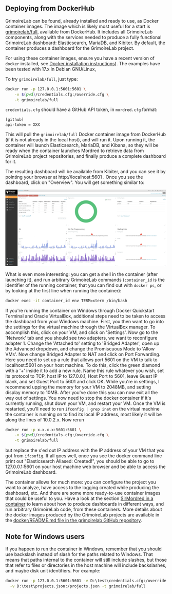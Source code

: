 ## Deploying from DockerHub

GrimoireLab can be found, already installed and ready to use, as Docker container images. The image which is likely most useful for a start is [grimoirelab/full](https://hub.docker.com/r/grimoirelab/full), available from DockerHub. It includes all GrimoireLab components, along with the services needed to produce a fully functional GrimoireLab dashboard: Elasticsearch, MariaDB, and Kibiter. By default, the container produces a dashboard for the GrimoireLab project.

For using these container images, ensure you have a recent version of `docker` installed, see [Docker installation instructions](https://docs.docker.com/engine/installation/)). The examples have been tested with 17.x in Debian GNU/Linux,

To try `grimoirelab/full`, just type:

```bash
docker run -p 127.0.0.1:5601:5601 \
    -v $(pwd)/credentials.cfg:/override.cfg \
    -t grimoirelab/full
```

`credentials.cfg` should have a GitHub API token, in  `mordred.cfg` format:

```
[github]
api-token = XXX
```

This will pull the `grimoirelab/full` Docker container image from DockerHub (if it is not already in the local host), and will run it. Upon running it, the container will launch Elasticsearch, MariaDB, and Kibana, so they will be ready when the container launches Mordred to retrieve data from GrimoireLab project repositories, and finally produce a complete dashboard for it.

The resulting dashboard will be available from Kibiter, and you can see it by pointing your browser at http://localhost:5601 . Once you see the dashboard, click on "Overview". You will get something similar to:

![](figs/dashboard-grimoirelab.png)

What is even more interesting: you can get a shell in the container (after launching it), and run arbitrary GrimoireLab commands (`container_id` is the identifier of the running container, that you can find out with `docker ps`, or by looking at the first line when running the container):

```bash
docker exec -it container_id env TERM=xterm /bin/bash
```

If you're running the container on Windows through Docker Quickstart Terminal and Oracle VirtualBox, additional steps need to be taken to access the dashboard from your Windows machine. First, you then want to go into the settings for the virtual machine through the VirtualBox manager. To accomplish this, click on your VM, and click on 'Settings'. Now go to the 'Network' tab and you should see two adapters, we want to reconfigure adapter 1. Change the 'Attached to' setting to 'Bridged Adapter', open up the Advanced dropdown, and change the Promiscuous Mode to 'Allow VMs'. Now change Bridged Adapter to NAT and click on Port Forwarding. Here you need to set up a rule that allows port 5601 on the VM to talk to localhost:5601 on your host machine. To do this, click the green diamond with a '+' inside it to add a new rule. Name this rule whatever you wish, set its protocol to TCP, host IP to 127.0.0.1, Host Port to 5601, leave Guest IP blank, and set Guest Port to 5601 and click OK. While you're in settings, I recommend upping the memory for your VM to 2048MB, and setting display memory to 10MB. After you've done this you can now exit all the way out of settings. You now need to stop the docker container if it's currently running, shut down your VM, and restart your VM. Once the VM is restarted, you'll need to run ``ifconfig | grep inet`` on the virtual machine the container is running on to find its local IP address, most likely it will be along the lines of 10.0.2.x. Now rerun 

```bash
docker run -p x.x.x.x:5601:5601 \
    -v $(pwd)/credentials.cfg:/override.cfg \
    -t grimoirelab/full
```
but replace the x'ed out IP address with the IP address of your VM that you got from `ifconfig`. If all goes well, once you see the docker command line print out "Elasticsearch Aliased: Created!", you should be able to go to 127.0.0.1:5601 on your host machine web browser and be able to access the GrimoireLab dashboard.

The container allows for much more: you can configure the project you want to analyze, have access to the logging created while producing the dashboard, etc. And there are some more ready-to-use container images that could be useful to you.
Have a look at the section
[SirMordred in a container](../sirmordred/container.html) to learn about how to produce dashboards in different ways, and run arbitrary GrimoireLab code, from these containers. More details about the docker images produced by the GrimoireLab projects are available in the [docker/README.md file in the grimoirelab GitHub repository](https://github.com/chaoss/grimoirelab/blob/master/docker/README.md).

## Note for Windows users

If you happen to run the container in Windows, remember that you should use backslash instead of slash for the paths related to Windows. That means that paths internal to the container will still include slashes, but those that refer to files or directories in the host machine will include backslashes, and maybe disk unit identifiers. For example:

```bash
docker run -p 127.0.0.1:5601:5601 -v D:\test\credentials.cfg:/override.cfg \
  -v D:\test\projects.json:/projects.json -t grimoirelab/full
```
